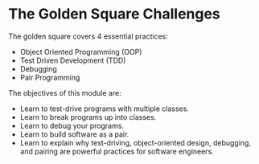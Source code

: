 # The Golden Square Challenges

The golden square covers 4 essential practices:

* Object Oriented Programming (OOP)
* Test Driven Development (TDD)
* Debugging
* Pair Programming


The objectives of this module are:

* Learn to test-drive programs with multiple classes.
* Learn to break programs up into classes.
* Learn to debug your programs.
* Learn to build software as a pair.
* Learn to explain why test-driving, object-oriented design, debugging, and
  pairing are powerful practices for software engineers.
  
  

